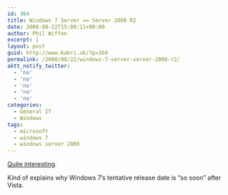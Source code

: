 ```yaml
---
id: 364
title: Windows 7 Server == Server 2008 R2
date: 2008-08-22T15:09:11+00:00
author: Phil Wiffen
excerpt: |
layout: post
guid: http://www.kabri.uk/?p=364
permalink: /2008/08/22/windows-7-server-server-2008-r2/
aktt_notify_twitter:
  - 'no'
  - 'no'
  - 'no'
  - 'no'
  - 'no'
categories:
  - General IT
  - Windows
tags:
  - microsoft
  - windows 7
  - windows server 2008
---
```

[Quite interesting](http://blogs.zdnet.com/microsoft/?p=1534).

Kind of explains why Windows 7&#8217;s tentative release date is &#8220;so soon&#8221; after Vista.